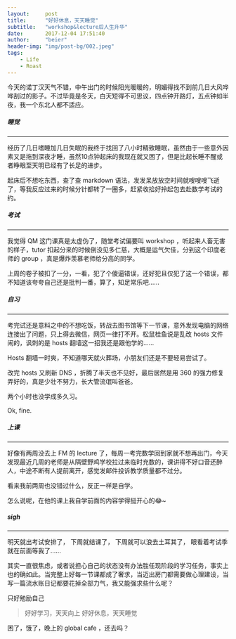 ```yaml
---
layout:     post
title:      "好好休息，天天睡觉"
subtitle:   "workshop&lecture后人生升华"
date:       2017-12-04 17:51:40
author:     "beier"
header-img: "img/post-bg/002.jpeg"
tags:
    - Life
    - Roast
---
```



今天的诺丁汉天气不错，中午出门的时候阳光暖暖的，明媚得找不到前几日大风哗哗刮过的影子。不过毕竟是冬天，白天短得不可思议，四点钟开路灯，五点钟如半夜，我一个东北人都不适应。



##### 睡觉
---

经历了几日嗜睡加几日失眠的我终于找回了八小时精致睡眠，虽然由于一些意外因素又是拖到深夜才睡，虽然10点钟起床的我现在就又困了，但是比起长睡不醒或者睁眼至天明已经有了长足的进步。

起床后不想吃东西，查了查 markdown 语法，发发呆放放空时间就嗖嗖嗖飞逝了，等我反应过来的时候分针都转了一圈多，赶紧收拾好拎起包去赴数学考试的约。



##### 考试
---
我觉得 QM 这门课真是太虚伪了，随堂考试偏要叫 workshop ，听起来人畜无害的样子，tutor 扣起分来的时候倒没见多仁慈，大概是运气欠佳，分到这个印度老师的 group ，真是爆炸羡慕老师给分高的同学。

上周的卷子被扣了一分，一看，犯了个傻逼错误，还好犯且仅犯了这一个错误，都不知道该夸夸自己还是批判一番，算了，知足常乐吧……



##### 自习
---
考完试还是意料之中的不想吃饭，转战去图书馆等下一节课，意外发现电脑的网络连接出了问题，只上得去微信，网页一律打不开。松鼠桂鱼说是乱改 hosts 文件闹的，讽刺的是 hosts 翻墙这一招我还是跟他学的……

Hosts 翻墙一时爽，不知道哪天就火葬场，小朋友们还是不要轻易尝试了。

改完 hosts 又刷新 DNS ，折腾了半天也不见好，最后居然是用 360 的强力修复弄好的，真是少壮不努力，长大管流氓叫爸爸。

两个小时也没学成多久习。

Ok, fine.



##### 上课
---
好像有两周没去上 FM 的 lecture 了，每周一考完数学回到家就不想再出门，今天发现最近几周的老师是从隔壁野鸡学校拉过来临时充数的，课讲得不好口音还醉人，中途不断有人提前离开，感觉发邮件投诉教学质量都不过分。

看来我前两周也没错过什么，反正一样是自学。

怎么说呢，在他的课上我自学前面的内容学得挺开心的:joy:~



##### sigh
---
明天就出考试安排了，
下周就结课了，
下周就可以浪去土耳其了，
眼看着考试季就在前面等我了……

其实一直很焦虑，或者说担心自己的状态没有办法胜任现阶段的学习任务，事实上也的确如此。当完整上好每一节课都成了奢求，当迈出房门都需要做心理建设，当写一篇流水账日记都要花掉全部力气，我又能强求些什么呢？

只好勉励自己
> 好好学习，天天向上
> 好好休息，天天睡觉


困了，饿了，晚上的 global cafe ，还去吗？